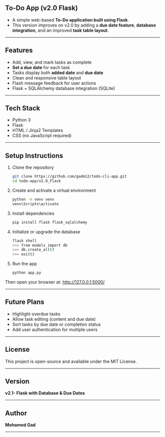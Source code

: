 ## To-Do App (v2.0 Flask)

* A simple web-based **To-Do application built using Flask**.
* This version improves on v2.0 by adding a **due date feature**, **database integration**, and an improved **task table layout**.

---

## Features

- Add, view, and mark tasks as complete
- **Set a due date** for each task  
- Tasks display both **added date** and **due date**
- Clean and responsive table layout  
- Flash message feedback for user actions  
- Flask + SQLAlchemy database integration (SQLite)

--- 

## Tech Stack

- Python 3
- Flask
- HTML / Jinja2 Templates
- CSS (no JavaScript required)

---

## Setup Instructions

1. Clone the repository

    ```bash
    git clone https://github.com/gadm12/todo-cli-app.git
    cd todo-app/v2.0_Flask
    ```


2. Create and activate a virtual environment

    ```bash
    python -m venv venv
    venv\Scripts\activate
    ```

3. Install dependencies

    ```bash
    pip install flask flask_sqlalchemy
    ```

4. Initialize or upgrade the database

    ```bash
    flask shell
    >>> from models import db
    >>> db.create_all()
    >>> exit()
    ```

5. Run the app

    ```bash
    python app.py
    ```

Then open your browser at: http://127.0.0.1:5000/

---

## Future Plans

* Highlight overdue tasks  
* Allow task editing (content and due date)  
* Sort tasks by due date or completion status  
* Add user authentication for multiple users

---

## License

This project is open-source and available under the MIT License.

---

## Version 

**v2.1- Flask with Database & Due Dates**

---

## Author

**Mohamed Gad**

---

